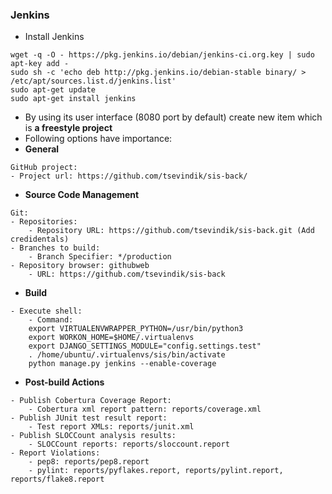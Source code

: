 ### Jenkins
- Install Jenkins
```
wget -q -O - https://pkg.jenkins.io/debian/jenkins-ci.org.key | sudo apt-key add -
sudo sh -c 'echo deb http://pkg.jenkins.io/debian-stable binary/ > /etc/apt/sources.list.d/jenkins.list'
sudo apt-get update
sudo apt-get install jenkins
```
- By using its user interface (8080 port by default) create new item which is **a freestyle project**
- Following options have importance:
- **General**
```
GitHub project:
- Project url: https://github.com/tsevindik/sis-back/
```
- **Source Code Management**
```
Git:
- Repositories:
    - Repository URL: https://github.com/tsevindik/sis-back.git (Add credidentals)
- Branches to build:
    - Branch Specifier: */production
- Repository browser: githubweb
    - URL: https://github.com/tsevindik/sis-back
```
- **Build**
```
- Execute shell:
    - Command:
    export VIRTUALENVWRAPPER_PYTHON=/usr/bin/python3
    export WORKON_HOME=$HOME/.virtualenvs
    export DJANGO_SETTINGS_MODULE="config.settings.test"
    . /home/ubuntu/.virtualenvs/sis/bin/activate
    python manage.py jenkins --enable-coverage
```
- **Post-build Actions**
```
- Publish Cobertura Coverage Report:
    - Cobertura xml report pattern: reports/coverage.xml
- Publish JUnit test result report:
    - Test report XMLs: reports/junit.xml
- Publish SLOCCount analysis results:
    - SLOCCount reports: reports/sloccount.report
- Report Violations:
    - pep8: reports/pep8.report
    - pylint: reports/pyflakes.report, reports/pylint.report, reports/flake8.report

```